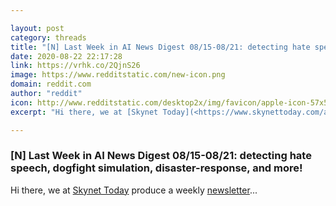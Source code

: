 ```yaml
---

layout: post
category: threads
title: "[N] Last Week in AI News Digest 08/15-08/21: detecting hate speech, dogfight simulation, disaster-response, and more!"
date: 2020-08-22 22:17:28
link: https://vrhk.co/2QjnS26
image: https://www.redditstatic.com/new-icon.png
domain: reddit.com
author: "reddit"
icon: http://www.redditstatic.com/desktop2x/img/favicon/apple-icon-57x57.png
excerpt: "Hi there, we at [Skynet Today](<https://www.skynettoday.com/about>) produce a weekly [newsletter](<https://www.skynettoday.com/categories/digests/>)..."

---
```


### [N] Last Week in AI News Digest 08/15-08/21: detecting hate speech, dogfight simulation, disaster-response, and more!

Hi there, we at [Skynet Today](<https://www.skynettoday.com/about>) produce a weekly [newsletter](<https://www.skynettoday.com/categories/digests/>)...